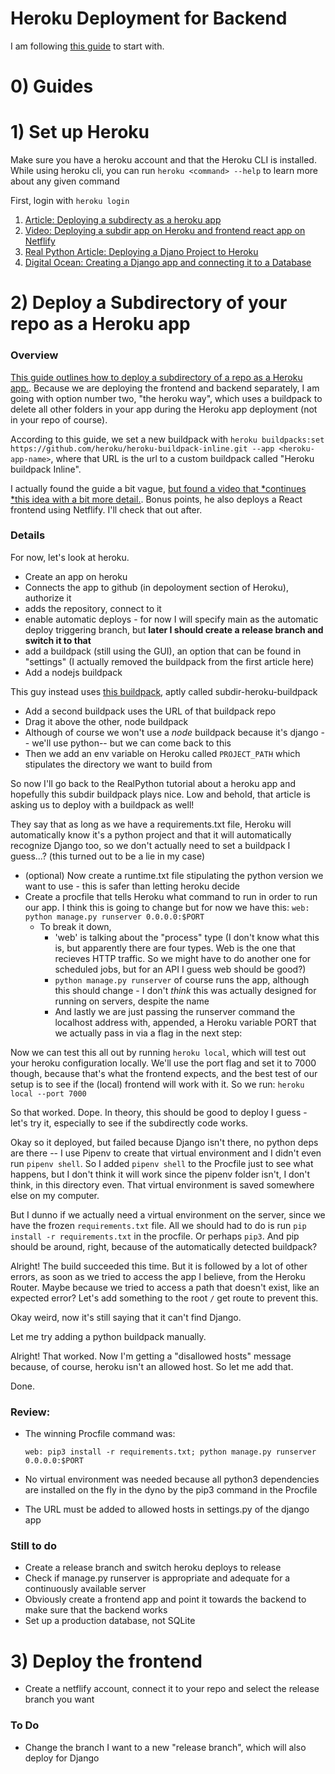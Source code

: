 # Heroku Deployment for Backend
I am following [this guide](https://realpython.com/django-hosting-on-heroku/) to start with.

# 0) Guides



# 1) Set up Heroku
Make sure you have a heroku account and that the Heroku CLI is installed.
While using heroku cli, you can run `heroku <command> --help` to learn more about any given command

First, login with `heroku login`
1. [Article: Deploying a subdirecty as a heroku app](https://jtway.co/deploying-subdirectory-projects-to-heroku-f31ed65f3f2)
2. [Video: Deploying a subdir app on Heroku and frontend react app on Netflify](https://www.youtube.com/watch?v=rSkxia0ZZQ0)
3. [Real Python Article: Deploying a Djano Project to Heroku](https://realpython.com/django-hosting-on-heroku/)
4. [Digital Ocean: Creating a Django app and connecting it to a Database](https://www.digitalocean.com/community/tutorials/how-to-create-a-django-app-and-connect-it-to-a-database)

# 2) Deploy a Subdirectory of your repo as a Heroku app

### Overview

[This guide outlines how to deploy a subdirectory of a repo as a Heroku app.](https://jtway.co/deploying-subdirectory-projects-to-heroku-f31ed65f3f2). Because we are deploying the frontend and backend separately, I am going with option number two, "the heroku way", which uses a buildpack to delete all other folders in your app during the Heroku app deployment (not in your repo of course).

According to this guide, we set a new buildpack with `heroku buildpacks:set https://github.com/heroku/heroku-buildpack-inline.git --app <heroku-app-name>`, where that URL is the url to a custom buildpack called "Heroku buildpack Inline".

I actually found the guide a bit vague, [but found a video that *continues *this idea with a bit more detail.](https://www.youtube.com/watch?v=rSkxia0ZZQ0). Bonus points, he also deploys a React frontend using Netflify. I'll check that out after.

### Details
For now, let's look at heroku.
- Create an app on heroku
- Connects the app to github (in depoloyment section of Heroku), authorize it
- adds the repository, connect to it
- enable automatic deploys - for now I will specify main as the automatic deploy triggering branch, but **later I should create a release branch and switch it to that**
- add a buildpack (still using the GUI), an option that can be found in "settings" (I actually removed the buildpack from the first article here)
- Add a nodejs buildpack

This guy instead uses [this buildpack](https://github.com/timanovsky/subdir-heroku-buildpack), aptly called subdir-heroku-buildpack

- Add a second buildpack uses the URL of that buildpack repo
- Drag it above the other, node buildpack
- Although of course we won't use a *node* buildpack because it's django -- we'll use python-- but we can come back to this
- Then we add an env variable on Heroku called `PROJECT_PATH` which stipulates the directory we want to build from

So now I'll go back to the RealPython tutorial about a heroku app and hopefully this subdir buildpack plays nice. Low and behold, that article is asking us to deploy with a buildpack as well!

They say that as long as we have a requirements.txt file, Heroku will automatically know it's a python project and that it will automatically recognize Django too, so we don't actually need to set a buildpack I guess...? (this turned out to be a lie in my case)

- (optional) Now create a runtime.txt file stipulating the python version we want to use - this is safer than letting heroku decide
- Create a procfile that tells Heroku what command to run in order to run our app. I think this is going to change but for now we have this: `web: python manage.py runserver 0.0.0.0:$PORT`
    - To break it down,
      - 'web' is talking about the "process" type (I don't know what this is, but apparently there are four types. Web is the one that recieves HTTP traffic. So we might have to do another one for scheduled jobs, but for an API I guess web should be good?)
      - `python manage.py runserver` of course runs the app, although this should change - I don't *think* this was actually designed for running on servers, despite the name
      - And lastly we are just passing the runserver command the localhost address with, appended, a Heroku variable PORT that we actually pass in via a flag in the next step:

Now we can test this all out by running `heroku local`, which will test out your heroku configuration locally.
We'll use the port flag and set it to 7000 though, because that's what the frontend expects, and the best test of our setup is to see if the (local) frontend will work with it. So we run:
`heroku local --port 7000`

So that worked. Dope. In theory, this should be good to deploy I guess - let's try it, especially to see if the subdirectly code works.

Okay so it deployed, but failed because Django isn't there, no python deps are there -- I use Pipenv to create that virtual environment and I didn't even run `pipenv shell`. So I added `pipenv shell` to the Procfile just to see what happens, but I don't think it will work since the pipenv folder isn't, I don't think, in this directory even. That virtual environment is saved somewhere else on my computer.

But I dunno if we actually need a virtual environment on the server, since we have the frozen `requirements.txt` file. All we should had to do is run `pip install -r requirements.txt` in the procfile. Or perhaps `pip3`. And pip should be around, right, because of the automatically detected buildpack?

Alright! The build succeeded this time. But it is followed by a lot of other errors, as soon as we tried to access the app I believe, from the Heroku Router. Maybe because we tried to access a path that doesn't exist, like an expected error? Let's add something to the root `/` get route to prevent this.

Okay weird, now it's still saying that it can't find Django.

Let me try adding a python buildpack manually.

Alright! That worked. Now I'm getting a "disallowed hosts" message because, of course, heroku isn't an allowed host. So let me add that.

Done.

### Review:
- The winning Procfile command was:

    ```web: pip3 install -r requirements.txt; python manage.py runserver 0.0.0.0:$PORT```

- No virtual environment was needed because all python3 dependencies are installed on the fly in the dyno by the pip3 command in the Procfile
- The URL must be added to allowed hosts in settings.py of the django app

### Still to do
- Create a release branch and switch heroku deploys to release
- Check if manage.py runserver is appropriate and adequate for a continuously available server
- Obviously create a frontend app and point it towards the backend to make sure that the backend works
- Set up a production database, not SQLite

# 3) Deploy the frontend
- Create a netflify account, connect it to your repo and select the release branch you want


### To Do
- Change the branch I want to a new "release branch", which will also deploy for Django
